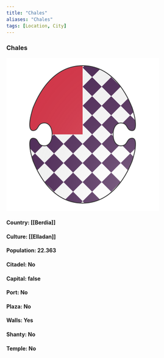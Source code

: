 ```yaml
---
title: "Chales"
aliases: "Chales"
tags: [Location, City]
---
```

### Chales
![](attachment/5c4d58a0789eac26dea54bedd790561f.svg)

#### Country: [[Berdia]]

#### Culture: [[Elladan]]

#### Population: 22.363

#### Citadel: No

#### Capital: false

#### Port: No

#### Plaza: No

#### Walls: Yes

#### Shanty: No

#### Temple: No

